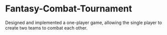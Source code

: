 # Fantasy-Combat-Tournament
Designed and implemented a one-player game, allowing the single player to create two teams to combat each other.
